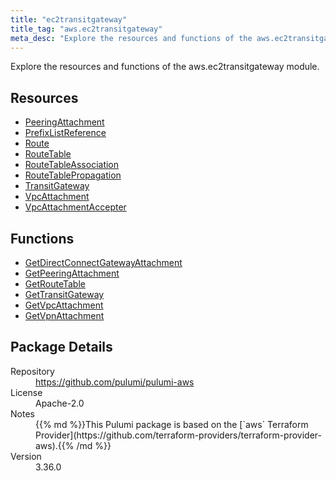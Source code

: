 ```yaml
---
title: "ec2transitgateway"
title_tag: "aws.ec2transitgateway"
meta_desc: "Explore the resources and functions of the aws.ec2transitgateway module."
---
```


<!-- WARNING: this file was generated by Pulumi Docs Generator. -->
<!-- Do not edit by hand unless you're certain you know what you are doing! -->

Explore the resources and functions of the aws.ec2transitgateway module.

<h2 id="resources">Resources</h2>
<ul class="api">
    <li><a href="peeringattachment" title="PeeringAttachment"><span class="symbol resource"></span>PeeringAttachment</a></li>
    <li><a href="prefixlistreference" title="PrefixListReference"><span class="symbol resource"></span>PrefixListReference</a></li>
    <li><a href="route" title="Route"><span class="symbol resource"></span>Route</a></li>
    <li><a href="routetable" title="RouteTable"><span class="symbol resource"></span>RouteTable</a></li>
    <li><a href="routetableassociation" title="RouteTableAssociation"><span class="symbol resource"></span>RouteTableAssociation</a></li>
    <li><a href="routetablepropagation" title="RouteTablePropagation"><span class="symbol resource"></span>RouteTablePropagation</a></li>
    <li><a href="transitgateway" title="TransitGateway"><span class="symbol resource"></span>TransitGateway</a></li>
    <li><a href="vpcattachment" title="VpcAttachment"><span class="symbol resource"></span>VpcAttachment</a></li>
    <li><a href="vpcattachmentaccepter" title="VpcAttachmentAccepter"><span class="symbol resource"></span>VpcAttachmentAccepter</a></li>
</ul>

<h2 id="functions">Functions</h2>
<ul class="api">
    <li><a href="getdirectconnectgatewayattachment" title="GetDirectConnectGatewayAttachment"><span class="symbol function"></span>GetDirectConnectGatewayAttachment</a></li>
    <li><a href="getpeeringattachment" title="GetPeeringAttachment"><span class="symbol function"></span>GetPeeringAttachment</a></li>
    <li><a href="getroutetable" title="GetRouteTable"><span class="symbol function"></span>GetRouteTable</a></li>
    <li><a href="gettransitgateway" title="GetTransitGateway"><span class="symbol function"></span>GetTransitGateway</a></li>
    <li><a href="getvpcattachment" title="GetVpcAttachment"><span class="symbol function"></span>GetVpcAttachment</a></li>
    <li><a href="getvpnattachment" title="GetVpnAttachment"><span class="symbol function"></span>GetVpnAttachment</a></li>
</ul>

<h2 id="package-details">Package Details</h2>
<dl class="package-details">
	<dt>Repository</dt>
	<dd><a href="https://github.com/pulumi/pulumi-aws">https://github.com/pulumi/pulumi-aws</a></dd>
	<dt>License</dt>
	<dd>Apache-2.0</dd>
	<dt>Notes</dt>
	<dd>{{% md %}}This Pulumi package is based on the [`aws` Terraform Provider](https://github.com/terraform-providers/terraform-provider-aws).{{% /md %}}</dd>
	<dt>Version</dt>
	<dd>3.36.0</dd>
</dl>

